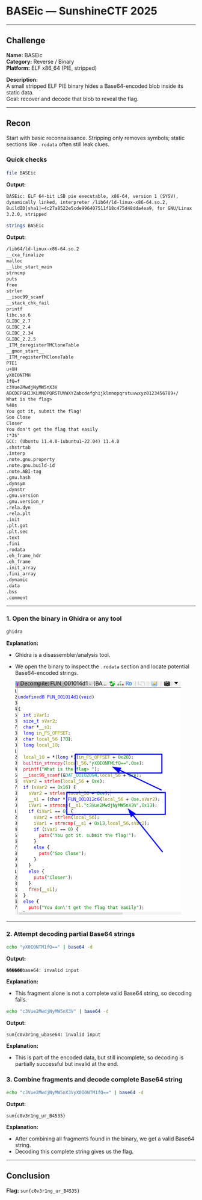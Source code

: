# BASEic — SunshineCTF 2025

---

## Challenge
**Name:** BASEic  
**Category:** Reverse / Binary  
**Platform:** ELF x86_64 (PIE, stripped)  

**Description:**  
A small stripped ELF PIE binary hides a Base64-encoded blob inside its static data.  
Goal: recover and decode that blob to reveal the flag.

---

## Recon
Start with basic reconnaissance. Stripping only removes symbols; static sections like `.rodata` often still leak clues.

### Quick checks
```bash
file BASEic
```
**Output:**
```text
BASEic: ELF 64-bit LSB pie executable, x86-64, version 1 (SYSV), dynamically linked, interpreter /lib64/ld-linux-x86-64.so.2, BuildID[sha1]=4c27a8522e5cde996407511f18c475d48dda4ea9, for GNU/Linux 3.2.0, stripped
```

```bash
strings BASEic
```
**Output:**
```text
/lib64/ld-linux-x86-64.so.2
__cxa_finalize
malloc
__libc_start_main
strncmp
puts
free
strlen
__isoc99_scanf
__stack_chk_fail
printf
libc.so.6
GLIBC_2.7
GLIBC_2.4
GLIBC_2.34
GLIBC_2.2.5
_ITM_deregisterTMCloneTable
__gmon_start__
_ITM_registerTMCloneTable
PTE1
u+UH
yX0I0NTMH
1fQ=f
c3Vue2MwdjNyMW5nX3V
ABCDEFGHIJKLMNOPQRSTUVWXYZabcdefghijklmnopqrstuvwxyz0123456789+/
What is the flag> 
%40s
You got it, submit the flag!
Soo Close
Closer
You don't get the flag that easily
:*3$"
GCC: (Ubuntu 11.4.0-1ubuntu1~22.04) 11.4.0
.shstrtab
.interp
.note.gnu.property
.note.gnu.build-id
.note.ABI-tag
.gnu.hash
.dynsym
.dynstr
.gnu.version
.gnu.version_r
.rela.dyn
.rela.plt
.init
.plt.got
.plt.sec
.text
.fini
.rodata
.eh_frame_hdr
.eh_frame
.init_array
.fini_array
.dynamic
.data
.bss
.comment
```

---

### 1. Open the binary in Ghidra or any tool
```bash
ghidra
```
**Explanation:**
- Ghidra is a disassembler/analysis tool.
- We open the binary to inspect the `.rodata` section and locate potential Base64-encoded strings.



     ![Ghidra view of .rodata](ghidra.png)
     
---
### 2. Attempt decoding partial Base64 strings
```bash
echo "yX0I0NTM1fQ==" | base64 -d
```
**Output:**
```
������base64: invalid input
```
**Explanation:**
- This fragment alone is not a complete valid Base64 string, so decoding fails.


```bash
echo "c3Vue2MwdjNyMW5nX3V" | base64 -d
```
**Output:**
```
sun{c0v3r1ng_ubase64: invalid input
```
**Explanation:**
- This is part of the encoded data, but still incomplete, so decoding is partially successful but invalid at the end.


### 3. Combine fragments and decode complete Base64 string
```bash
echo "c3Vue2MwdjNyMW5nX3VyX0I0NTM1fQ==" | base64 -d
```
**Output:**
```
sun{c0v3r1ng_ur_B4535}
```
**Explanation:**
- After combining all fragments found in the binary, we get a valid Base64 string.
- Decoding this complete string gives us the flag.
---

## Conclusion
**Flag:** `sun{c0v3r1ng_ur_B4535}`

